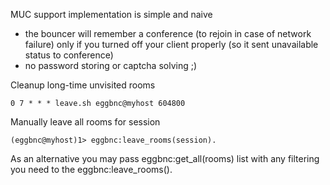 MUC support implementation is simple and naive
- the bouncer will remember a conference (to rejoin in case of network failure) only if you turned off your client properly (so it sent unavailable status to conference)
- no password storing or captcha solving ;)

Cleanup long-time unvisited rooms
```
0 7 * * * leave.sh eggbnc@myhost 604800
```
Manually leave all rooms for session
```
(eggbnc@myhost)1> eggbnc:leave_rooms(session).
```

As an alternative you may pass eggbnc:get_all(rooms) list with any filtering you need to the eggbnc:leave_rooms().
